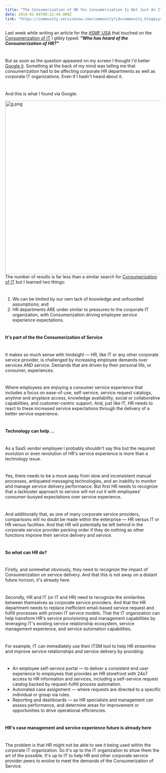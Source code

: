 ```yaml
---
title: "The Consumerization of HR Yes Consumerization Is Not Just An IT Thing"
date: 2014-02-04T00:32:44.000Z
link: "https://community.servicenow.com/community?id=community_blog&sys_id=735c6aa1dbd0dbc01dcaf3231f9619e3"
---
```

<p>Last week while writing an article for the <a title="k-external-small" class="jive-link-external-small" href="http://www.itsmfusa.org/" rel="nofollow" target="_blank">itSMF USA</a> that touched on the <a title="" _jive_internal="true" data-containerid="2927" data-containertype="37" data-objectid="2772" data-objecttype="38" href="/community?id=community_blog&sys_id=ec8c66e1dbd0dbc01dcaf3231f961921">Consumerization of IT</a> I glibly typed: <strong><em>"Who has heard of the Consumerization of HR?" </em></strong></p><p style="min-height: 8pt; height: 8pt; padding: 0px;">  </p><p>But as soon as the question appeared on my screen I thought I'd better <a title="k-external-small" class="jive-link-external-small" href="https://www.google.co.uk/#q=consumerization%20of%20HR" rel="nofollow" target="_blank">Google it</a>. Something at the back of my mind was telling me that consumerization had to be affecting corporate HR departments as well as corporate IT organizations. Even if I hadn't heard about it.</p><p style="min-height: 8pt; height: 8pt; padding: 0px;">  </p><p>And this is what I found via Google:</p><p><a _jive_internal="true" href="/servlet/JiveServlet/showImage/38-2806-8086/g.png"><img  alt="g.png" class="image-0 jive-image" height="665" src="596c0d0edbd497049c9ffb651f961908.iix" style="height: auto; display: block; margin-left: auto; margin-right: auto;" width="561"/></a>The number of results is far less than a similar search for <a title="k-external-small" class="jive-link-external-small" href="https://www.google.com/#q=consumerization+of+it" rel="nofollow" target="_blank">Consumerization of IT</a> but I learned two things:</p><p style="min-height: 8pt; height: 8pt; padding: 0px;">  </p><ol style="list-style-type: decimal;"><li>We can be limited by our own lack of knowledge and unfounded assumptions; and</li><li>HR departments ARE under similar to pressures to the corporate IT organization, with Consumerization driving employee service experience expectations.</li></ol><p style="min-height: 8pt; height: 8pt; padding: 0px;">  </p><p><strong>It's part of the the Consumerization of Service</strong></p><p style="min-height: 8pt; height: 8pt; padding: 0px;">  </p><p>It makes so much sense with hindsight — HR, like IT or any other corporate service provider, is challenged by increasing employee demands over services AND service. Demands that are driven by their personal life, or consumer, experiences. </p><p style="min-height: 8pt; height: 8pt; padding: 0px;">  </p><p>Where employees are enjoying a consumer service experience that includes a focus on ease-of-use, self-service, service request catalogs, anytime and anyplace access, knowledge availability, social or collaborative capabilities, and customer-centric support. And, just like IT, HR needs to react to these increased service expectations through the delivery of a better service experience. </p><p style="min-height: 8pt; height: 8pt; padding: 0px;">  </p><p><strong>Technology can help …</strong></p><p style="min-height: 8pt; height: 8pt; padding: 0px;">  </p><p>As a SaaS vendor employee I probably shouldn't say this but the required evolution or even revolution of HR's service experience is more than a technology issue. </p><p style="min-height: 8pt; height: 8pt; padding: 0px;">  </p><p>Yes, there needs to be a move away from slow and inconsistent manual processes, antiquated messaging technologies, and an inability to monitor and manage service delivery performance. But first HR needs to recognize that a lackluster approach to service will not cut it with employees' consumer-buoyed expectations over service experience. </p><p style="min-height: 8pt; height: 8pt; padding: 0px;">  </p><p>And additionally that, as one of many corporate service providers, comparisons will no doubt be made within the enterprise — HR versus IT or HR versus facilities. And that HR will potentially be left behind in the corporate service provider pecking order if they do nothing as other functions improve their service delivery and service.</p><p style="min-height: 8pt; height: 8pt; padding: 0px;">  </p><p><strong>So what can HR do?</strong></p><p style="min-height: 8pt; height: 8pt; padding: 0px;">  </p><p>Firstly, and somewhat obviously, they need to recognize the impact of Consumerization on service delivery. And that this is not away on a distant future horizon, it's already here. </p><p style="min-height: 8pt; height: 8pt; padding: 0px;">  </p><p>Secondly, HR and IT (or IT and HR) need to recognize the similarities between themselves as corporate service providers. And that the HR department needs to replace inefficient email-based service request and fulfill processes with proven IT service models. That the IT organization can help transform HR's service provisioning and management capabilities by leveraging IT's existing service relationship ecosystem, service management experience, and service automation capabilities.</p><p style="min-height: 8pt; height: 8pt; padding: 0px;">  </p><p>For example, IT can immediately use their ITSM tool to help HR streamline and improve service relationships and service delivery by providing:</p><p style="min-height: 8pt; height: 8pt; padding: 0px;">  </p><ul style="list-style-type: disc;"><li> An employee self-service portal — to deliver a consistent end user experience to employees that provides an HR storefront with 24x7 access to HR information and services, including a self-service request catalog backed by request-fulfill process automation.</li><li>Automated case assignment — where requests are directed to a specific individual or group via rules.</li><li>Reporting and dashboards — so HR specialists and management can assess performance, and determine areas for improvement or opportunities to drive operational efficiencies.</li></ul><p style="min-height: 8pt; height: 8pt; padding: 0px;">  </p><p><strong>HR's case management and service experience future is already here</strong></p><p style="min-height: 8pt; height: 8pt; padding: 0px;">  </p><p>The problem is that HR might not be able to see it being used within the corporate IT organization. So it's up to the IT organization to show them the art of the possible. It's up to IT to help HR and other corporate service provider peers to evolve to meet the demands of the Consumerization of Service.</p>